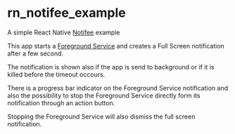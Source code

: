 # rn_notifee_example

A simple React Native [Notifee](https://notifee.app/) example

This app starts a [Foreground Service](https://notifee.app/react-native/docs/android/foreground-service) and creates a Full Screen notification after a few second.

The notification is shown also if the app is send to background or if it is killed before the timeout occours.

There is a progress bar indicator on the Foreground Service notification and also the possibility to stop the Foreground Service directly form its notification  through an action button.

Stopping the Foreground Service will also dismiss the full screen notification.
